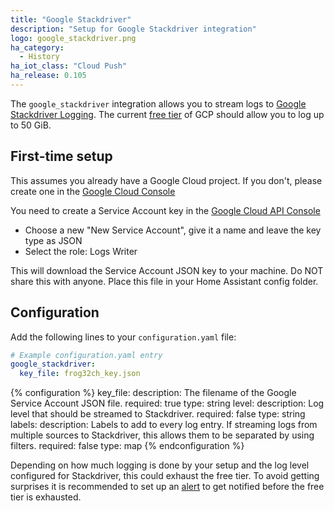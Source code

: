 ```yaml
---
title: "Google Stackdriver"
description: "Setup for Google Stackdriver integration"
logo: google_stackdriver.png
ha_category:
  - History
ha_iot_class: "Cloud Push"
ha_release: 0.105
---
```


The `google_stackdriver` integration allows you to stream logs to [Google Stackdriver Logging](https://cloud.google.com/logging/). The current [free tier](https://cloud.google.com/free/) of GCP should allow you to log up to 50 GiB.

## First-time setup

This assumes you already have a Google Cloud project. If you don't, please create one in the [Google Cloud Console](https://console.cloud.google.com/projectcreate)

You need to create a Service Account key in the [Google Cloud API Console](https://console.cloud.google.com/apis/credentials/serviceaccountkey)
- Choose a new "New Service Account", give it a name and leave the key type as JSON
- Select the role: Logs Writer 

This will download the Service Account JSON key to your machine. Do NOT share this with anyone. Place this file in your Home Assistant config folder.

## Configuration

Add the following lines to your `configuration.yaml` file:

```yaml
# Example configuration.yaml entry
google_stackdriver:
  key_file: frog32ch_key.json
```

{% configuration %}
key_file:
  description: The filename of the Google Service Account JSON file.
  required: true
  type: string
level:
  description: Log level that should be streamed to Stackdriver.
  required: false
  type: string
labels:
  description: Labels to add to every log entry. If streaming logs from multiple sources to Stackdriver, this allows them to be separated by using filters.
  required: false
  type: map
{% endconfiguration %}

<div class='note warning'>

Depending on how much logging is done by your setup and the log level configured for Stackdriver, this could exhaust the free tier. To avoid getting surprises it is recommended to set up an [alert](https://cloud.google.com/stackdriver/pricing#alert-usage) to get notified before the free tier is exhausted.  

</div>
